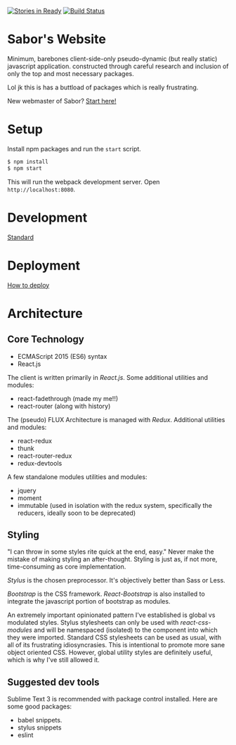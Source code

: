 [![Stories in Ready](https://badge.waffle.io/sunyang713/sabor-website.png?label=ready&title=Ready)](https://waffle.io/sunyang713/sabor-website)
[![Build Status](https://travis-ci.org/sunyang713/sabor-website.svg?branch=master)](https://travis-ci.org/sunyang713/sabor-website)

# Sabor's Website

Minimum, barebones client-side-only pseudo-dynamic (but really static) javascript application. constructed through careful research and inclusion of only the top and most necessary packages.

Lol jk this is has a buttload of packages which is really frustrating.

New webmaster of Sabor? [Start here!](https://github.com/sunyang713/sabor-website/wiki/Getting-Started)


# Setup


Install npm packages and run the `start` script.
```bash
$ npm install
$ npm start
```

This will run the webpack development server. Open `http://localhost:8080`.

# Development
[Standard](https://github.com/sunyang713/sabor-website/wiki/Getting-Started#making-changes)

# Deployment
[How to deploy](https://github.com/sunyang713/sabor-website/wiki/Deployment)


# Architecture

## Core Technology
 - ECMAScript 2015 (ES6) syntax
 - React.js

The client is written primarily in *React.js*. Some additional utilities and modules:
 - react-fadethrough (made my me!!)
 - react-router (along with history)

The (pseudo) FLUX Architecture is managed with *Redux*. Additional utilities and modules:
 - react-redux
 - thunk
 - react-router-redux
 - redux-devtools

A few standalone modules utilities and modules:
 - jquery
 - moment
 - immutable (used in isolation with the redux system, specifically the reducers, ideally soon to be deprecated)


## Styling
"I can throw in some styles rite quick at the end, easy." Never make the mistake of making styling an after-thought. Styling is just as, if not more, time-consuming as core implementation.

*Stylus* is the chosen preprocessor. It's objectively better than Sass or Less.

*Bootstrap* is the CSS framework. *React-Bootstrap* is also installed to integrate the javascript portion of bootstrap as modules.

An extremely important opinionated pattern I've established is global vs modulated styles. Stylus stylesheets can only be used with *react-css-modules* and will be namespaced (isolated) to the component into which they were imported. Standard CSS stylesheets can be used as usual, with all of its frustrating idiosyncrasies. This is intentional to promote more sane object oriented CSS. However, global utility styles are definitely useful, which is why I've still allowed it.



## Suggested dev tools
Sublime Text 3 is recommended with package control installed. Here are some good packages:
 - babel snippets.
 - stylus snippets
 - eslint





